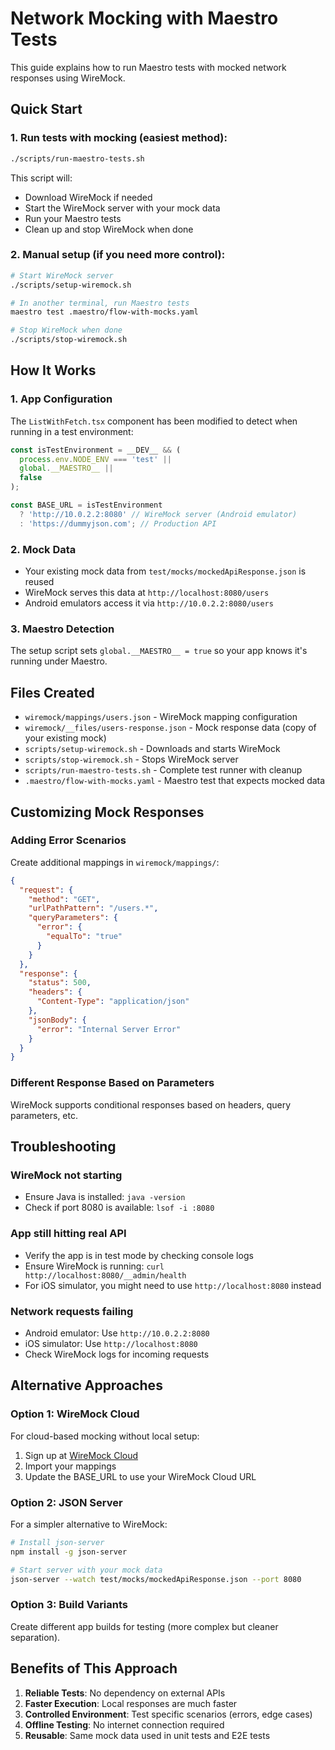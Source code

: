 # Network Mocking with Maestro Tests

This guide explains how to run Maestro tests with mocked network responses using WireMock.

## Quick Start

### 1. Run tests with mocking (easiest method):

```bash
./scripts/run-maestro-tests.sh
```

This script will:
- Download WireMock if needed
- Start the WireMock server with your mock data
- Run your Maestro tests
- Clean up and stop WireMock when done

### 2. Manual setup (if you need more control):

```bash
# Start WireMock server
./scripts/setup-wiremock.sh

# In another terminal, run Maestro tests
maestro test .maestro/flow-with-mocks.yaml

# Stop WireMock when done
./scripts/stop-wiremock.sh
```

## How It Works

### 1. App Configuration
The `ListWithFetch.tsx` component has been modified to detect when running in a test environment:

```javascript
const isTestEnvironment = __DEV__ && (
  process.env.NODE_ENV === 'test' || 
  global.__MAESTRO__ || 
  false
);

const BASE_URL = isTestEnvironment 
  ? 'http://10.0.2.2:8080' // WireMock server (Android emulator)
  : 'https://dummyjson.com'; // Production API
```

### 2. Mock Data
- Your existing mock data from `test/mocks/mockedApiResponse.json` is reused
- WireMock serves this data at `http://localhost:8080/users`
- Android emulators access it via `http://10.0.2.2:8080/users`

### 3. Maestro Detection
The setup script sets `global.__MAESTRO__ = true` so your app knows it's running under Maestro.

## Files Created

- `wiremock/mappings/users.json` - WireMock mapping configuration
- `wiremock/__files/users-response.json` - Mock response data (copy of your existing mock)
- `scripts/setup-wiremock.sh` - Downloads and starts WireMock
- `scripts/stop-wiremock.sh` - Stops WireMock server
- `scripts/run-maestro-tests.sh` - Complete test runner with cleanup
- `.maestro/flow-with-mocks.yaml` - Maestro test that expects mocked data

## Customizing Mock Responses

### Adding Error Scenarios
Create additional mappings in `wiremock/mappings/`:

```json
{
  "request": {
    "method": "GET",
    "urlPathPattern": "/users.*",
    "queryParameters": {
      "error": {
        "equalTo": "true"
      }
    }
  },
  "response": {
    "status": 500,
    "headers": {
      "Content-Type": "application/json"
    },
    "jsonBody": {
      "error": "Internal Server Error"
    }
  }
}
```

### Different Response Based on Parameters
WireMock supports conditional responses based on headers, query parameters, etc.

## Troubleshooting

### WireMock not starting
- Ensure Java is installed: `java -version`
- Check if port 8080 is available: `lsof -i :8080`

### App still hitting real API
- Verify the app is in test mode by checking console logs
- Ensure WireMock is running: `curl http://localhost:8080/__admin/health`
- For iOS simulator, you might need to use `http://localhost:8080` instead

### Network requests failing
- Android emulator: Use `http://10.0.2.2:8080`
- iOS simulator: Use `http://localhost:8080`
- Check WireMock logs for incoming requests

## Alternative Approaches

### Option 1: WireMock Cloud
For cloud-based mocking without local setup:

1. Sign up at [WireMock Cloud](https://app.wiremock.cloud/)
2. Import your mappings
3. Update the BASE_URL to use your WireMock Cloud URL

### Option 2: JSON Server
For a simpler alternative to WireMock:

```bash
# Install json-server
npm install -g json-server

# Start server with your mock data
json-server --watch test/mocks/mockedApiResponse.json --port 8080
```

### Option 3: Build Variants
Create different app builds for testing (more complex but cleaner separation).

## Benefits of This Approach

1. **Reliable Tests**: No dependency on external APIs
2. **Faster Execution**: Local responses are much faster
3. **Controlled Environment**: Test specific scenarios (errors, edge cases)
4. **Offline Testing**: No internet connection required
5. **Reusable**: Same mock data used in unit tests and E2E tests 